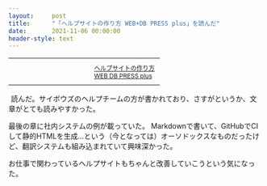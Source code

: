 ```yaml
---
layout:     post
title:      "「ヘルプサイトの作り方 WEB+DB PRESS plus」を読んだ"
date:       2021-11-06 00:00:00
header-style: text
---
```

<table cellpadding="0" cellspacing="0" border="0" style=" border-style: none; width:300px;"><tr style="border-style:none;"><td style="vertical-align:top; border-style:none; padding:10px; width:140px;"><a href="https://px.a8.net/svt/ejp?a8mat=1NWF4Y+EFRRGQ+249K+BWGDT&a8ejpredirect=https%3A%2F%2Fwww.amazon.co.jp%2Fdp%2FB07NP2987B%2F%3Ftag%3Da8-affi-312627-22" rel="nofollow"><img border="0" alt="" src="https://m.media-amazon.com/images/I/41rmdmEow0L._SS160_.jpg" /></a></td><td style="font-size:12px; vertical-align:middle; border-style:none; padding:10px;"><p style="padding:0; margin:0;"><a href="https://px.a8.net/svt/ejp?a8mat=1NWF4Y+EFRRGQ+249K+BWGDT&a8ejpredirect=https%3A%2F%2Fwww.amazon.co.jp%2Fdp%2FB07NP2987B%2F%3Ftag%3Da8-affi-312627-22" rel="nofollow">ヘルプサイトの作り方 WEB DB PRESS plus</a></p></td></tr></table>
<img border="0" width="1" height="1" src="https://www18.a8.net/0.gif?a8mat=1NWF4Y+EFRRGQ+249K+BWGDT" alt="">
読んだ。サイボウズのヘルプチームの方が書かれており、さすがというか、文章がとても読みやすかった。

最後の章に社内システムの例が載っていた。
Markdownで書いて、GitHubでCIして静的HTMLを生成…という（今となっては）オーソドックスなものだったけど、翻訳システムも組み込まれていて興味深かった。

お仕事で関わっているヘルプサイトもちゃんと改善していこうという気になった。

